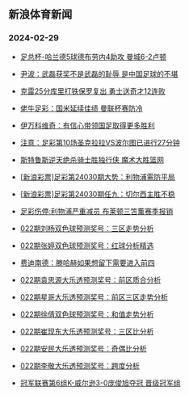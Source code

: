 ## 新浪体育新闻 
### 2024-02-29

+ [足总杯-哈兰德5球德布劳内4助攻 曼城6-2卢顿](https://sports.sina.com.cn/g/pl/2024-02-28/doc-inakpuyw9931883.shtml)

+ [尹波：武磊获奖不是武磊的耻辱 是中国足球的不堪](https://sports.sina.com.cn/china/2024-02-28/doc-inakpzht7195074.shtml)

+ [克雷25分库里打铁保罗复出 勇士送奇才12连败](https://sports.sina.com.cn/basketball/nba/2024-02-28/doc-inakpzhw6624141.shtml)

+ [佬牛足彩：国米延续佳绩 曼联杯赛防冷](https://sports.sina.com.cn/l/2024-02-28/doc-inakqfqp2530693.shtml)

+ [伊万科维奇：有信心带领国足取得更多胜利](https://sports.sina.com.cn/china/national/2024-02-28/doc-inakpzhr2618351.shtml)

+ [注意：足彩第10场圣克拉拉VS波尔图已进行27分钟](https://sports.sina.com.cn/l/2024-02-28/doc-inakqfqs9762634.shtml)

+ [斯特鲁斯逆天绝杀骑士胜独行侠 魔术大胜篮网](https://sports.sina.com.cn/basketball/nba/2024-02-28/doc-inakpzht7205130.shtml)

+ [[新浪彩票]足彩第24030期大势：利物浦需防平局](https://sports.sina.com.cn/l/2024-02-28/doc-inakpuyv7273816.shtml)

+ [[新浪彩票]足彩第24030期任九：切尔西主胜不稳](https://sports.sina.com.cn/l/2024-02-28/doc-inakpuyv7274206.shtml)

+ [足彩伤停:利物浦严重减员 布莱顿三笘薫赛季报销](https://sports.sina.com.cn/l/2024-02-28/doc-inakqfqu6506776.shtml)

+ [022期刘杨双色球预测奖号：三区走势分析](https://sports.sina.com.cn/l/2024-02-28/doc-inakqser0489293.shtml)

+ [022期张婷双色球预测奖号：红球分析精选](https://sports.sina.com.cn/l/2024-02-28/doc-inakqsei2377228.shtml)

+ [费迪南德：滕哈赫如果想留下需要进入前四](https://sports.sina.com.cn/g/2024-02-28/doc-inakpkkx2950147.shtml)

+ [022期袁思源大乐透预测奖号：前区质合分析](https://sports.sina.com.cn/l/2024-02-28/doc-inakqmwq9643814.shtml)

+ [022期星哥大乐透预测奖号：前区三区走势分析](https://sports.sina.com.cn/l/2024-02-28/doc-inakqfqs9734561.shtml)

+ [022期徐倩双色球预测奖号：和值走势分析](https://sports.sina.com.cn/l/2024-02-28/doc-inakqsei2376666.shtml)

+ [022期崔现东大乐透预测奖号：三区比分析](https://sports.sina.com.cn/l/2024-02-28/doc-inakqmws6422500.shtml)

+ [022期安民大乐透预测奖号：奇偶比分析](https://sports.sina.com.cn/l/2024-02-28/doc-inakqfqr7090958.shtml)

+ [022期李敬大乐透预测奖号：跨度分析](https://sports.sina.com.cn/l/2024-02-28/doc-inakqmwt0558616.shtml)

+ [冠军联赛第6组K-威尔逊3-0庞俊旭夺冠 晋级冠军组](https://sports.sina.com.cn/others/snooker/2024-02-28/doc-inakpzht7185373.shtml)

